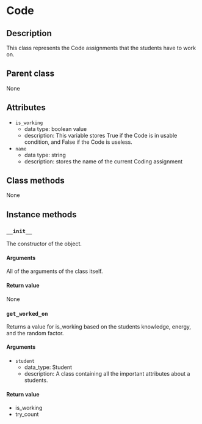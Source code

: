 # Code

## Description
This class represents the Code assignments that  the students have to work on.

## Parent class

None

## Attributes

* ```is_working```
  * data type: boolean value
  * description: This variable stores True if the Code is in usable condition, and False if the Code is useless.
* ```name```
  * data type: string
  * description: stores the name of the current Coding assignment

## Class methods

None

## Instance methods

### ```__init__```
The constructor of the object.

#### Arguments

All of the arguments of the class itself.

#### Return value
None

### ```get_worked_on```

Returns a value for is_working based on the students knowledge, energy, and the random factor.
#### Arguments
* ```student```
  * data_type: Student
  * description: A class containing all the important attributes about a students.

#### Return value
* is_working
* try_count
